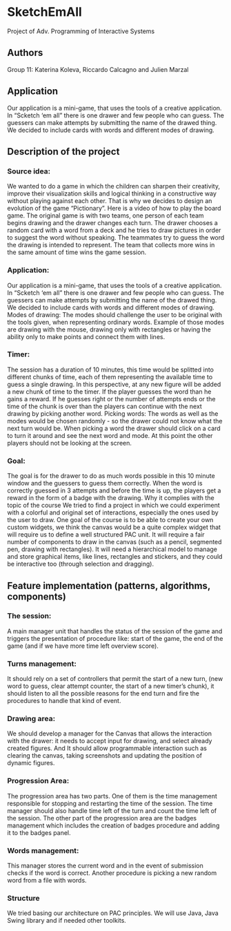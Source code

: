 # SketchEmAll

Project of
Adv. Programming of Interactive Systems

## Authors

Group 11:
Katerina Koleva, Riccardo Calcagno and Julien Marzal

## Application

Our application is a mini-game, that uses the tools of a creative application. In “Scketch ‘em all” there is one drawer and few people who can guess. The guessers can make attempts by submitting the name of the drawed thing. We decided to include cards with words and different modes of drawing. 

## Description of the project
### Source idea: 
We wanted to do a game in which the children can sharpen their creativity, improve their visualization skills and logical thinking in a constructive way without playing against each other. That is why we decides to design an evolution of the game “Pictionary”. Here is a video of how to play the board game.
The original game is with two teams, one person of each team begins drawing and the drawer changes each turn. The drawer chooses a random card with a word from a deck and he tries to draw pictures in order to suggest the word without speaking. The teammates try to guess the word the drawing is intended to represent. The team that collects more wins in the same amount of time wins the game session.
### Application: 
Our application is a mini-game, that uses the tools of a creative application. In “Scketch ‘em all” there is one drawer and few people who can guess. The guessers can make attempts by submitting the name of the drawed thing. We decided to include cards with words and different modes of drawing.
Modes of drawing: The modes should challenge the user to be original with the tools given, when representing ordinary words. Example of those modes are drawing with the mouse, drawing only with rectangles or having the ability only to make points and connect them with lines.
### Timer: 
The session has a duration of 10 minutes, this time would be splitted into different chunks of time, each of them representing the available time to guess a single drawing. In this perspective, at any new figure will be added a new chunk of time to the timer. If the player guesses the word than he gains a reward. If he guesses right or the number of attempts ends or the time of the chunk is over than the players can continue with the next drawing by picking another word.
Picking words: The words as well as the modes would be chosen randomly - so the drawer could not know what the next turn would be. When picking a word the drawer should click on a card to turn it around and see the next word and mode. At this point the other players should not be looking at the screen.
### Goal: 
The goal is for the drawer to do as much words possible in this 10 minute window and the guessers to guess them correctly. When the word is correctly guessed in 3 attempts and before the time is up, the players get a reward in the form of a badge with the drawing.
Why it complies with the topic of the course
We tried to find a project in which we could experiment with a colorful and original set of interactions, especially the ones used by the user to draw.
One goal of the course is to be able to create your own custom widgets, we think the canvas would be a quite complex widget that will require us to define a well structured PAC unit. It will require a fair number of components to draw in the canvas (such as a pencil, segmented pen, drawing with rectangles). It will need a hierarchical model to manage and store graphical items, like lines, rectangles and stickers, and they could be interactive too (through selection and dragging).

## Feature implementation (patterns, algorithms, components)

### The session: 
A main manager unit that handles the status of the session of the game and triggers the presentation of procedure like: start of the game, the end of the game (and if we have more time left overview score).
### Turns management: 
It should rely on a set of controllers that permit the start of a new turn, (new word to guess, clear attempt counter, the start of a new timer’s chunk), it should listen to all the possible reasons for the end turn and fire the procedures to handle that kind of event.
### Drawing area: 
We should develop a manager for the Canvas that allows the interaction with the drawer: it needs to accept input for drawing, and select already created figures. And It should allow programmable interaction such as clearing the canvas, taking screenshots and updating the position of dynamic figures.
### Progression Area: 
The progression area has two parts. One of them is the time management responsible for stopping and restarting the time of the session. The time manager should also handle time left of the turn and count the time left of the session. The other part of the progression area are the badges management which includes the creation of badges procedure and adding it to the badges panel.
### Words management: 
This manager stores the current word and in the event of submission checks if the word is correct. Another procedure is picking a new random word from a file with words.


### Structure
We tried basing our architecture on PAC principles. We will use Java, Java Swing library and if needed  other toolkits.


